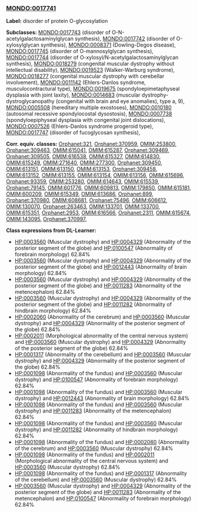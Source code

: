 
### [MONDO:0017741](http://purl.obolibrary.org/obo/MONDO_0017741)
**Label:** disorder of protein O-glycosylation

**Subclasses:** [MONDO:0017743](http://purl.obolibrary.org/obo/MONDO_0017743) (disorder of O-N-acetylgalactosaminylglycan synthesis), [MONDO:0017742](http://purl.obolibrary.org/obo/MONDO_0017742) (disorder of O-xylosylglycan synthesis), [MONDO:0008371](http://purl.obolibrary.org/obo/MONDO_0008371) (Dowling-Degos disease), [MONDO:0017745](http://purl.obolibrary.org/obo/MONDO_0017745) (disorder of O-mannosylglycan synthesis), [MONDO:0017744](http://purl.obolibrary.org/obo/MONDO_0017744) (disorder of O-xylosyl/N-acetylgalactosaminylglycan synthesis), [MONDO:0018279](http://purl.obolibrary.org/obo/MONDO_0018279) (congenital muscular dystrophy without intellectual disability), [MONDO:0019523](http://purl.obolibrary.org/obo/MONDO_0019523) (Walker-Warburg syndrome), [MONDO:0018277](http://purl.obolibrary.org/obo/MONDO_0018277) (congenital muscular dystrophy with cerebellar involvement), [MONDO:0011142](http://purl.obolibrary.org/obo/MONDO_0011142) (Ehlers-Danlos syndrome, musculocontractural type), [MONDO:0019675](http://purl.obolibrary.org/obo/MONDO_0019675) (spondyloepimetaphyseal dysplasia with joint laxity), [MONDO:0014683](http://purl.obolibrary.org/obo/MONDO_0014683) (muscular dystrophy-dystroglycanopathy (congenital with brain and eye anomalies), type a, 9), [MONDO:0005508](http://purl.obolibrary.org/obo/MONDO_0005508) (hereditary multiple exostoses), [MONDO:0010180](http://purl.obolibrary.org/obo/MONDO_0010180) (autosomal recessive spondylocostal dysostosis), [MONDO:0007738](http://purl.obolibrary.org/obo/MONDO_0007738) (spondyloepiphyseal dysplasia with congenital joint dislocations), [MONDO:0007526](http://purl.obolibrary.org/obo/MONDO_0007526) (Ehlers-Danlos syndrome progeroid type), [MONDO:0017747](http://purl.obolibrary.org/obo/MONDO_0017747) (disorder of fucoglycosan synthesis), 

**Corr. equiv. classes:** [Orphanet:321](http://www.orpha.net/ORDO/Orphanet_321), [Orphanet:370959](http://www.orpha.net/ORDO/Orphanet_370959), [OMIM:253800](http://purl.obolibrary.org/obo/OMIM_253800), [Orphanet:309463](http://www.orpha.net/ORDO/Orphanet_309463), [OMIM:615041](http://purl.obolibrary.org/obo/OMIM_615041), [OMIM:615287](http://purl.obolibrary.org/obo/OMIM_615287), [Orphanet:309469](http://www.orpha.net/ORDO/Orphanet_309469), [Orphanet:309505](http://www.orpha.net/ORDO/Orphanet_309505), [OMIM:616538](http://purl.obolibrary.org/obo/OMIM_616538), [OMIM:615327](http://purl.obolibrary.org/obo/OMIM_615327), [OMIM:614830](http://purl.obolibrary.org/obo/OMIM_614830), [OMIM:615249](http://purl.obolibrary.org/obo/OMIM_615249), [OMIM:271640](http://purl.obolibrary.org/obo/OMIM_271640), [OMIM:277300](http://purl.obolibrary.org/obo/OMIM_277300), [Orphanet:309450](http://www.orpha.net/ORDO/Orphanet_309450), [OMIM:613151](http://purl.obolibrary.org/obo/OMIM_613151), [OMIM:613150](http://purl.obolibrary.org/obo/OMIM_613150), [OMIM:613153](http://purl.obolibrary.org/obo/OMIM_613153), [Orphanet:309458](http://www.orpha.net/ORDO/Orphanet_309458), [OMIM:613152](http://purl.obolibrary.org/obo/OMIM_613152), [OMIM:613155](http://purl.obolibrary.org/obo/OMIM_613155), [OMIM:613154](http://purl.obolibrary.org/obo/OMIM_613154), [OMIM:613156](http://purl.obolibrary.org/obo/OMIM_613156), [OMIM:615696](http://purl.obolibrary.org/obo/OMIM_615696), [Orphanet:93359](http://www.orpha.net/ORDO/Orphanet_93359), [OMIM:253280](http://purl.obolibrary.org/obo/OMIM_253280), [OMIM:614643](http://purl.obolibrary.org/obo/OMIM_614643), [OMIM:615539](http://purl.obolibrary.org/obo/OMIM_615539), [Orphanet:79145](http://www.orpha.net/ORDO/Orphanet_79145), [OMIM:601776](http://purl.obolibrary.org/obo/OMIM_601776), [OMIM:609813](http://purl.obolibrary.org/obo/OMIM_609813), [OMIM:179850](http://purl.obolibrary.org/obo/OMIM_179850), [OMIM:615181](http://purl.obolibrary.org/obo/OMIM_615181), [OMIM:600209](http://purl.obolibrary.org/obo/OMIM_600209), [OMIM:615349](http://purl.obolibrary.org/obo/OMIM_615349), [OMIM:613686](http://purl.obolibrary.org/obo/OMIM_613686), [Orphanet:899](http://www.orpha.net/ORDO/Orphanet_899), [Orphanet:370980](http://www.orpha.net/ORDO/Orphanet_370980), [OMIM:608681](http://purl.obolibrary.org/obo/OMIM_608681), [Orphanet:75496](http://www.orpha.net/ORDO/Orphanet_75496), [OMIM:606612](http://purl.obolibrary.org/obo/OMIM_606612), [OMIM:130070](http://purl.obolibrary.org/obo/OMIM_130070), [Orphanet:263463](http://www.orpha.net/ORDO/Orphanet_263463), [OMIM:133701](http://purl.obolibrary.org/obo/OMIM_133701), [OMIM:133700](http://purl.obolibrary.org/obo/OMIM_133700), [OMIM:615351](http://purl.obolibrary.org/obo/OMIM_615351), [Orphanet:2953](http://www.orpha.net/ORDO/Orphanet_2953), [OMIM:616566](http://purl.obolibrary.org/obo/OMIM_616566), [Orphanet:2311](http://www.orpha.net/ORDO/Orphanet_2311), [OMIM:615674](http://purl.obolibrary.org/obo/OMIM_615674), [OMIM:143095](http://purl.obolibrary.org/obo/OMIM_143095), [Orphanet:370997](http://www.orpha.net/ORDO/Orphanet_370997), 

**Class expressions from DL-Learner:**

- [HP:0003560](http://purl.obolibrary.org/obo/HP_0003560) (Muscular dystrophy) and [HP:0004329](http://purl.obolibrary.org/obo/HP_0004329) (Abnormality of the posterior segment of the globe) and [HP:0100547](http://purl.obolibrary.org/obo/HP_0100547) (Abnormality of forebrain morphology) 62.84%
- [HP:0003560](http://purl.obolibrary.org/obo/HP_0003560) (Muscular dystrophy) and [HP:0004329](http://purl.obolibrary.org/obo/HP_0004329) (Abnormality of the posterior segment of the globe) and [HP:0012443](http://purl.obolibrary.org/obo/HP_0012443) (Abnormality of brain morphology) 62.84%
- [HP:0003560](http://purl.obolibrary.org/obo/HP_0003560) (Muscular dystrophy) and [HP:0004329](http://purl.obolibrary.org/obo/HP_0004329) (Abnormality of the posterior segment of the globe) and [HP:0011283](http://purl.obolibrary.org/obo/HP_0011283) (Abnormality of the metencephalon) 62.84%
- [HP:0003560](http://purl.obolibrary.org/obo/HP_0003560) (Muscular dystrophy) and [HP:0004329](http://purl.obolibrary.org/obo/HP_0004329) (Abnormality of the posterior segment of the globe) and [HP:0011282](http://purl.obolibrary.org/obo/HP_0011282) (Abnormality of hindbrain morphology) 62.84%
- [HP:0002060](http://purl.obolibrary.org/obo/HP_0002060) (Abnormality of the cerebrum) and [HP:0003560](http://purl.obolibrary.org/obo/HP_0003560) (Muscular dystrophy) and [HP:0004329](http://purl.obolibrary.org/obo/HP_0004329) (Abnormality of the posterior segment of the globe) 62.84%
- [HP:0002011](http://purl.obolibrary.org/obo/HP_0002011) (Morphological abnormality of the central nervous system) and [HP:0003560](http://purl.obolibrary.org/obo/HP_0003560) (Muscular dystrophy) and [HP:0004329](http://purl.obolibrary.org/obo/HP_0004329) (Abnormality of the posterior segment of the globe) 62.84%
- [HP:0001317](http://purl.obolibrary.org/obo/HP_0001317) (Abnormality of the cerebellum) and [HP:0003560](http://purl.obolibrary.org/obo/HP_0003560) (Muscular dystrophy) and [HP:0004329](http://purl.obolibrary.org/obo/HP_0004329) (Abnormality of the posterior segment of the globe) 62.84%
- [HP:0001098](http://purl.obolibrary.org/obo/HP_0001098) (Abnormality of the fundus) and [HP:0003560](http://purl.obolibrary.org/obo/HP_0003560) (Muscular dystrophy) and [HP:0100547](http://purl.obolibrary.org/obo/HP_0100547) (Abnormality of forebrain morphology) 62.84%
- [HP:0001098](http://purl.obolibrary.org/obo/HP_0001098) (Abnormality of the fundus) and [HP:0003560](http://purl.obolibrary.org/obo/HP_0003560) (Muscular dystrophy) and [HP:0012443](http://purl.obolibrary.org/obo/HP_0012443) (Abnormality of brain morphology) 62.84%
- [HP:0001098](http://purl.obolibrary.org/obo/HP_0001098) (Abnormality of the fundus) and [HP:0003560](http://purl.obolibrary.org/obo/HP_0003560) (Muscular dystrophy) and [HP:0011283](http://purl.obolibrary.org/obo/HP_0011283) (Abnormality of the metencephalon) 62.84%
- [HP:0001098](http://purl.obolibrary.org/obo/HP_0001098) (Abnormality of the fundus) and [HP:0003560](http://purl.obolibrary.org/obo/HP_0003560) (Muscular dystrophy) and [HP:0011282](http://purl.obolibrary.org/obo/HP_0011282) (Abnormality of hindbrain morphology) 62.84%
- [HP:0001098](http://purl.obolibrary.org/obo/HP_0001098) (Abnormality of the fundus) and [HP:0002060](http://purl.obolibrary.org/obo/HP_0002060) (Abnormality of the cerebrum) and [HP:0003560](http://purl.obolibrary.org/obo/HP_0003560) (Muscular dystrophy) 62.84%
- [HP:0001098](http://purl.obolibrary.org/obo/HP_0001098) (Abnormality of the fundus) and [HP:0002011](http://purl.obolibrary.org/obo/HP_0002011) (Morphological abnormality of the central nervous system) and [HP:0003560](http://purl.obolibrary.org/obo/HP_0003560) (Muscular dystrophy) 62.84%
- [HP:0001098](http://purl.obolibrary.org/obo/HP_0001098) (Abnormality of the fundus) and [HP:0001317](http://purl.obolibrary.org/obo/HP_0001317) (Abnormality of the cerebellum) and [HP:0003560](http://purl.obolibrary.org/obo/HP_0003560) (Muscular dystrophy) 62.84%
- [HP:0003560](http://purl.obolibrary.org/obo/HP_0003560) (Muscular dystrophy) and [HP:0004329](http://purl.obolibrary.org/obo/HP_0004329) (Abnormality of the posterior segment of the globe) and [HP:0011283](http://purl.obolibrary.org/obo/HP_0011283) (Abnormality of the metencephalon) and [HP:0100547](http://purl.obolibrary.org/obo/HP_0100547) (Abnormality of forebrain morphology) 62.84%


